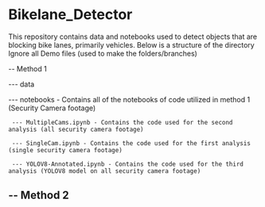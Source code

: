 # Bikelane_Detector

This repository contains data and notebooks used to detect objects that are blocking bike lanes, primarily vehicles. Below is a structure of the directory
Ignore all Demo files (used to make the folders/branches)

-- Method 1

  --- data
  
  --- notebooks - Contains all of the notebooks of code utilized in method 1 (Security Camera footage)
  
     --- MultipleCams.ipynb - Contains the code used for the second analysis (all security camera footage)
     
     --- SingleCam.ipynb - Contains the code used for the first analysis (single security camera footage)
     
     --- YOLOV8-Annotated.ipynb - Contains the code used for the third analysis (YOLOV8 model on all security camera footage)

-- Method 2
  ---
  

